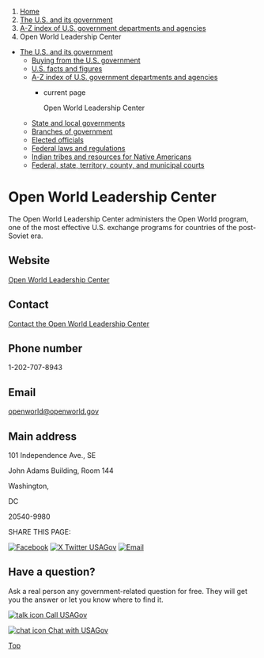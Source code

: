 1. [Home](/)
2. [The U.S. and its government](/about-the-us)
3. [A-Z index of U.S. government departments and agencies](/agency-index)
4. Open World Leadership Center

* [The U.S. and its government](/about-the-us)
  + [Buying from the U.S. government](/buy-from-government)
  + [U.S. facts and figures](/facts-figures)
  + [A-Z index of U.S. government departments and agencies](/agency-index)
    - current page

      Open World Leadership Center
  + [State and local governments](/state-local-governments)
  + [Branches of government](/branches-of-government)
  + [Elected officials](/elected-officials)
  + [Federal laws and regulations](/laws-and-regulations)
  + [Indian tribes and resources for Native Americans](/tribes)
  + [Federal, state, territory, county, and municipal courts](/courts)

Open World Leadership Center
============================

The Open World Leadership Center administers the Open World program, one of the most effective U.S. exchange programs for countries of the post-Soviet era.

Website
-------

[Open World Leadership Center](https://www.openworld.gov/)

Contact
-------

[Contact the Open World Leadership Center](https://www.openworld.gov/content/contact-us-1)

Phone number
------------

1-202-707-8943

Email
-----

[openworld@openworld.gov](mailto:openworld@openworld.gov)

Main address
------------

101 Independence Ave., SE
  

John Adams Building, Room 144
  

Washington,

DC

20540-9980

SHARE THIS PAGE:

[![Facebook](/themes/custom/usagov/images/social-media-icons/Facebook_Icon.svg)](https://www.facebook.com/sharer/sharer.php?u=https://www.usa.gov/agencies/open-world-leadership-center&v=3)
[![X Twitter USAGov](/themes/custom/usagov/images/social-media-icons/X_Twitter_Icon.svg?version=2)](https://twitter.com/intent/tweet?source=webclient&text=https://www.usa.gov/agencies/open-world-leadership-center)
[![Email](/themes/custom/usagov/images/social-media-icons/Email_Icon.svg?version=2)](mailto:?subject=https://www.usa.gov/agencies/open-world-leadership-center)

Have a question?
----------------

Ask a real person any government-related question for free. They will get you the answer or let you know where to find it.

[![talk icon](/themes/custom/usagov/images/ICONS_talk.png)
Call USAGov](/phone)

[![chat icon](/themes/custom/usagov/images/ICONS_chat.png)
Chat with USAGov](/chat)

[Top](#main-content)